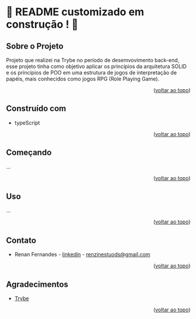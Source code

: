 <a name="readme-top"></a>
# :construction: README customizado em construção ! :construction:
<!-- Olá, Tryber!
Esse é apenas um arquivo inicial para o README do seu projeto no qual você pode customizar e reutilizar todas as vezes que for executar o trybe-publisher.

Para deixá-lo com a sua cara, basta alterar o seguinte arquivo da sua máquina: ~/.student-repo-publisher/custom/_NEW_README.md

É essencial que você preencha esse documento por conta própria, ok?
Não deixe de usar nossas dicas de escrita de README de projetos, e deixe sua criatividade brilhar!
:warning: IMPORTANTE: você precisa deixar nítido:
- quais arquivos/pastas foram desenvolvidos por você; 
- quais arquivos/pastas foram desenvolvidos por outra pessoa estudante;
- quais arquivos/pastas foram desenvolvidos pela Trybe.
-->

## Sobre o Projeto

Projeto que realizei na  Trybe no período de desemvovimento back-end, esse projeto tinha como objetivo aplicar os princípios da arquitetura SOLID e os princípios de POO em uma estrutura de jogos de interpretação de papéis, mais conhecidos como jogos RPG (Role Playing Game).


<p align="right">(<a href="#readme-top">voltar ao topo</a>)</p>

## Construído com
  * typeScript
  
<p align="right">(<a href="#readme-top">voltar ao topo</a>)</p>

## Começando

...

<p align="right">(<a href="#readme-top">voltar ao topo</a>)</p>

## Uso

...

<p align="right">(<a href="#readme-top">voltar ao topo</a>)</p>

## Contato

* Renan Fernandes - [linkedin](https://www.linkedin.com/in/renan-fernandes-0aa437238/) - renzinestuods@gmail.com

<!-- Project Link: [trybe-project-zoo-functions](https://github.com/RenanFernandess/trybe-project-zoo-functions) -->

<p align="right">(<a href="#readme-top">voltar ao topo</a>)</p>

## Agradecimentos

* [Trybe](https://www.betrybe.com/)

<p align="right">(<a href="#readme-top">voltar ao topo</a>)</p>

